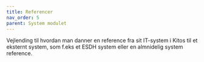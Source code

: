 ```yaml
---
title: Referencer
nav_order: 5
parent: System modulet
---
```


Vejlending til hvordan man danner en reference fra sit IT-system i Kitos til et eksternt system, som f.eks et ESDH system eller en almnidelig system reference.
